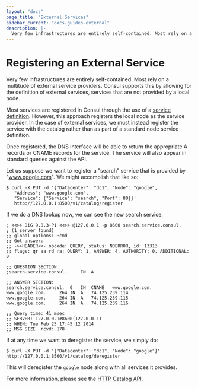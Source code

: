 ```yaml
---
layout: "docs"
page_title: "External Services"
sidebar_current: "docs-guides-external"
description: |-
  Very few infrastructures are entirely self-contained. Most rely on a multitude of external service providers. Consul supports this by allowing for the definition of external services, services that are not provided by a local node.
---
```


# Registering an External Service

Very few infrastructures are entirely self-contained. Most rely on a multitude
of external service providers. Consul supports this by allowing for the definition
of external services, services that are not provided by a local node.

Most services are registered in Consul through the use of a
[service definition](/docs/agent/services.html). However, this approach registers
the local node as the service provider. In the case of external services, we must
instead register the service with the catalog rather than as part of a standard
node service definition.

Once registered, the DNS interface will be able to return the appropriate A
records or CNAME records for the service. The service will also appear in standard
queries against the API.

Let us suppose we want to register a "search" service that is provided by
"www.google.com". We might accomplish that like so:

```text
$ curl -X PUT -d '{"Datacenter": "dc1", "Node": "google",
   "Address": "www.google.com",
   "Service": {"Service": "search", "Port": 80}}'
   http://127.0.0.1:8500/v1/catalog/register
```

If we do a DNS lookup now, we can see the new search service:

```text
; <<>> DiG 9.8.3-P1 <<>> @127.0.0.1 -p 8600 search.service.consul.
; (1 server found)
;; global options: +cmd
;; Got answer:
;; ->>HEADER<<- opcode: QUERY, status: NOERROR, id: 13313
;; flags: qr aa rd ra; QUERY: 1, ANSWER: 4, AUTHORITY: 0, ADDITIONAL: 0

;; QUESTION SECTION:
;search.service.consul.		IN	A

;; ANSWER SECTION:
search.service.consul.	0	IN	CNAME	www.google.com.
www.google.com.		264	IN	A	74.125.239.114
www.google.com.		264	IN	A	74.125.239.115
www.google.com.		264	IN	A	74.125.239.116

;; Query time: 41 msec
;; SERVER: 127.0.0.1#8600(127.0.0.1)
;; WHEN: Tue Feb 25 17:45:12 2014
;; MSG SIZE  rcvd: 178
```

If at any time we want to deregister the service, we simply do:

```text
$ curl -X PUT -d '{"Datacenter": "dc1", "Node": "google"}' http://127.0.0.1:8500/v1/catalog/deregister
```

This will deregister the `google` node along with all services it provides.

For more information, please see the [HTTP Catalog API](/api/catalog.html).
